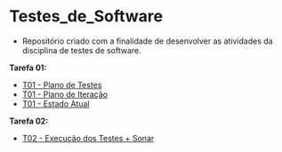 # Testes_de_Software

- Repositório criado com a finalidade de desenvolver as atividades da disciplina de testes de software.

**Tarefa 01:**

- [T01 - Plano de Testes](docs/tests/Plano_de_Testes.md)
- [T01 - Plano de Iteração](docs/tests/Plano_de_Iteração.md)
- [T01 - Estado Atual](docs/tests/estado_atual.md)

**Tarefa 02:**

- [T02 - Execução dos Testes + Sonar](docs/tests/execução_dos_testes.md)
